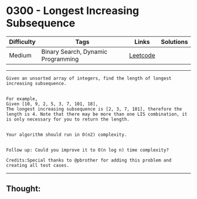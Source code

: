 # 0300 - Longest Increasing Subsequence

Difficulty  | Tags | Links | Solutions
----------- | ---- | ----- | -----
Medium | Binary Search, Dynamic Programming | [Leetcode](https://leetcode.com/problems/longest-increasing-subsequence/description/) |


-----------

```
Given an unsorted array of integers, find the length of longest increasing subsequence.


For example,
Given [10, 9, 2, 5, 3, 7, 101, 18],
The longest increasing subsequence is [2, 3, 7, 101], therefore the length is 4. Note that there may be more than one LIS combination, it is only necessary for you to return the length.


Your algorithm should run in O(n2) complexity.


Follow up: Could you improve it to O(n log n) time complexity? 

Credits:Special thanks to @pbrother for adding this problem and creating all test cases.
```

-----------

## Thought:
